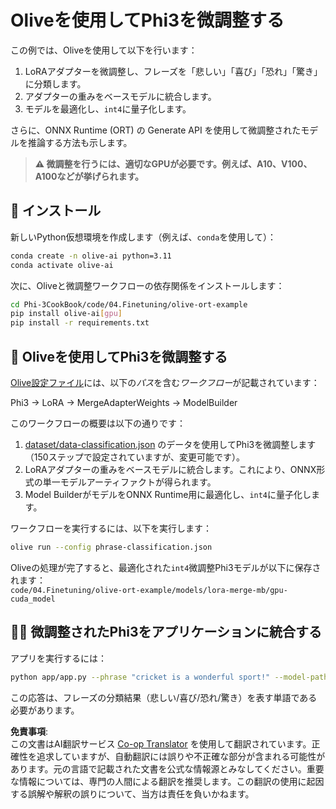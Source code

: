 <!--
CO_OP_TRANSLATOR_METADATA:
{
  "original_hash": "aed7639909ebbd1960507880cff2ae4c",
  "translation_date": "2025-04-04T11:28:48+00:00",
  "source_file": "code\\04.Finetuning\\olive-ort-example\\README.md",
  "language_code": "ja"
}
-->
# Oliveを使用してPhi3を微調整する

この例では、Oliveを使用して以下を行います：

1. LoRAアダプターを微調整し、フレーズを「悲しい」「喜び」「恐れ」「驚き」に分類します。
1. アダプターの重みをベースモデルに統合します。
1. モデルを最適化し、`int4`に量子化します。

さらに、ONNX Runtime (ORT) の Generate API を使用して微調整されたモデルを推論する方法も示します。

> **⚠️ 微調整を行うには、適切なGPUが必要です。例えば、A10、V100、A100などが挙げられます。**

## 💾 インストール

新しいPython仮想環境を作成します（例えば、`conda`を使用して）：

```bash
conda create -n olive-ai python=3.11
conda activate olive-ai
```

次に、Oliveと微調整ワークフローの依存関係をインストールします：

```bash
cd Phi-3CookBook/code/04.Finetuning/olive-ort-example
pip install olive-ai[gpu]
pip install -r requirements.txt
```

## 🧪 Oliveを使用してPhi3を微調整する
[Olive設定ファイル](../../../../../code/04.Finetuning/olive-ort-example/phrase-classification.json)には、以下の*パス*を含む*ワークフロー*が記載されています：

Phi3 -> LoRA -> MergeAdapterWeights -> ModelBuilder

このワークフローの概要は以下の通りです：

1. [dataset/data-classification.json](../../../../../code/04.Finetuning/olive-ort-example/dataset/dataset-classification.json) のデータを使用してPhi3を微調整します（150ステップで設定されていますが、変更可能です）。
1. LoRAアダプターの重みをベースモデルに統合します。これにより、ONNX形式の単一モデルアーティファクトが得られます。
1. Model BuilderがモデルをONNX Runtime用に最適化し、`int4`に量子化します。

ワークフローを実行するには、以下を実行します：

```bash
olive run --config phrase-classification.json
```

Oliveの処理が完了すると、最適化された`int4`微調整Phi3モデルが以下に保存されます：  
`code/04.Finetuning/olive-ort-example/models/lora-merge-mb/gpu-cuda_model`

## 🧑‍💻 微調整されたPhi3をアプリケーションに統合する

アプリを実行するには：

```bash
python app/app.py --phrase "cricket is a wonderful sport!" --model-path models/lora-merge-mb/gpu-cuda_model
```

この応答は、フレーズの分類結果（悲しい/喜び/恐れ/驚き）を表す単語である必要があります。

**免責事項**:  
この文書はAI翻訳サービス [Co-op Translator](https://github.com/Azure/co-op-translator) を使用して翻訳されています。正確性を追求していますが、自動翻訳には誤りや不正確な部分が含まれる可能性があります。元の言語で記載された文書を公式な情報源とみなしてください。重要な情報については、専門の人間による翻訳を推奨します。この翻訳の使用に起因する誤解や解釈の誤りについて、当方は責任を負いかねます。